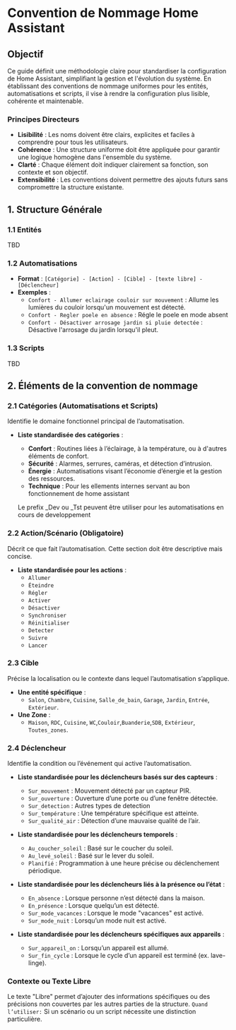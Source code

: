 # Convention de Nommage Home Assistant

## Objectif

Ce guide définit une méthodologie claire pour standardiser la configuration de Home Assistant, simplifiant la gestion et l'évolution du système. En établissant des conventions de nommage uniformes pour les entités, automatisations et scripts, il vise à rendre la configuration plus lisible, cohérente et maintenable.

### Principes Directeurs
- **Lisibilité** : Les noms doivent être clairs, explicites et faciles à comprendre pour tous les utilisateurs.
- **Cohérence** : Une structure uniforme doit être appliquée pour garantir une logique homogène dans l'ensemble du système.
- **Clarté** : Chaque élément doit indiquer clairement sa fonction, son contexte et son objectif.
- **Extensibilité** : Les conventions doivent permettre des ajouts futurs sans compromettre la structure existante.

## 1. Structure Générale

### 1.1 Entités
TBD

### 1.2 Automatisations
- **Format** : `[Catégorie] - [Action] - [Cible] - [texte libre] - [Déclencheur]`
- **Exemples** :
  - `Confort - Allumer eclairage couloir sur mouvement` : Allume les lumières du couloir lorsqu'un mouvement est détecté.
  - `Confort - Regler poele en absence` : Régle le poele en mode absent
  - `Confort - Désactiver arrosage jardin si pluie detectée` : Désactive l'arrosage du jardin lorsqu'il pleut.

### 1.3 Scripts
TBD

## 2. Éléments de la convention de nommage
### 2.1 Catégories (Automatisations et Scripts)
Identifie le domaine fonctionnel principal de l’automatisation.

- **Liste standardisée des catégories** :
  - **Confort** : Routines liées à l’éclairage, à la température, ou à d'autres éléments de confort.
  - **Sécurité** : Alarmes, serrures, caméras, et détection d’intrusion.
  - **Énergie** : Automatisations visant l’économie d’énergie et la gestion des ressources.
  - **Technique** : Pour les ellements internes servant au bon fonctionnement de home assistant

  Le prefix _Dev ou _Tst peuvent être utiliser pour les automatisations en cours de developpement

### 2.2 Action/Scénario (Obligatoire)
Décrit ce que fait l’automatisation. Cette section doit être descriptive mais concise.

- **Liste standardisée pour les actions** :
  - `Allumer`
  - `Éteindre`
  - `Régler`
  - `Activer`
  - `Désactiver`
  - `Synchroniser`
  - `Réinitialiser`
  - `Detecter`
  - `Suivre`
  - `Lancer` 

### 2.3 Cible
Précise la localisation ou le contexte dans lequel l’automatisation s’applique.
- **Une entité spécifique** :
  - `Salon`, `Chambre`, `Cuisine`, `Salle_de_bain`, `Garage`, `Jardin`, `Entrée`, `Extérieur`.
- **Une Zone** :
  - `Maison`, `RDC`, `Cuisine`, `WC`,`Couloir`,`Buanderie`,`SDB`,  `Extérieur`, `Toutes_zones`.


### 2.4 Déclencheur
Identifie la condition ou l’événement qui active l’automatisation.

- **Liste standardisée pour les déclencheurs basés sur des capteurs** :
  - `Sur_mouvement` : Mouvement détecté par un capteur PIR.
  - `Sur_ouverture` : Ouverture d’une porte ou d’une fenêtre détectée.
  - `Sur_detection` : Autres types de detection
  - `Sur_température` : Une température spécifique est atteinte.
  - `Sur_qualité_air` : Détection d’une mauvaise qualité de l’air.

- **Liste standardisée pour les déclencheurs temporels** :
  - `Au_coucher_soleil` : Basé sur le coucher du soleil.
  - `Au_levé_soleil` : Basé sur le lever du soleil.
  - `Planifié` : Programmation à une heure précise ou déclenchement périodique.

- **Liste standardisée pour les déclencheurs liés à la présence ou l’état** :
  - `En_absence` : Lorsque personne n’est détecté dans la maison.
  - `En_présence` : Lorsque quelqu’un est détecté.
  - `Sur_mode_vacances` : Lorsque le mode "vacances" est activé.
  - `Sur_mode_nuit` : Lorsqu’un mode nuit est activé.

- **Liste standardisée pour les déclencheurs spécifiques aux appareils** :
  - `Sur_appareil_on` : Lorsqu’un appareil est allumé.
  - `Sur_fin_cycle` : Lorsque le cycle d’un appareil est terminé (ex. lave-linge).

### Contexte ou Texte Libre
Le texte "Libre" permet d’ajouter des informations spécifiques ou des précisions non couvertes par les autres parties de la structure.
`Quand l’utiliser:` Si un scénario ou un script nécessite une distinction particulière.



